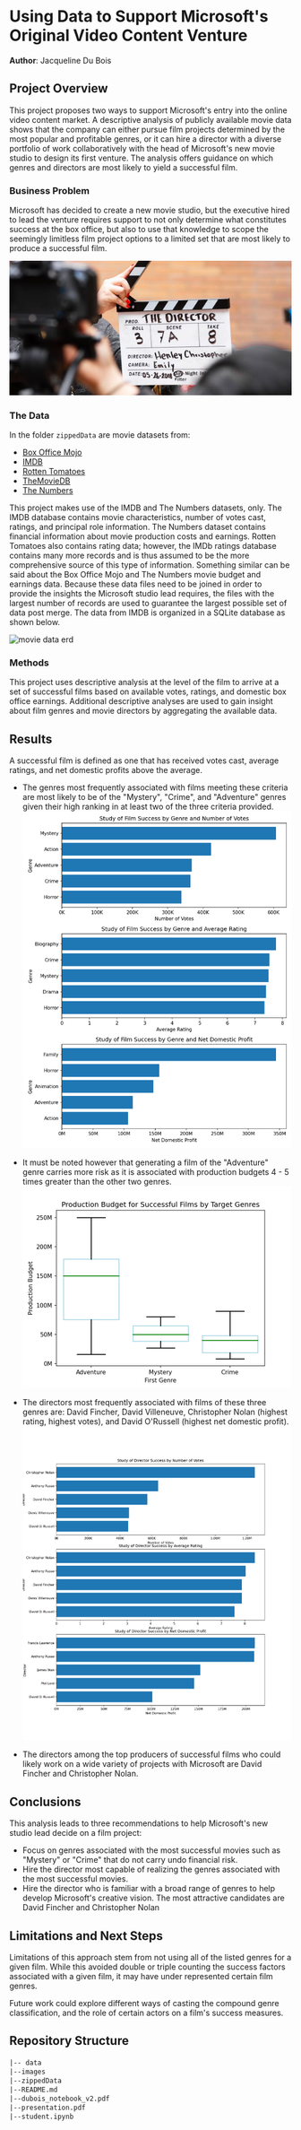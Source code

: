 # Using Data to Support Microsoft's Original Video Content Venture

**Author**: Jacqueline Du Bois

## Project Overview

This project proposes two ways to support Microsoft's entry into the online video content market.  A descriptive analysis of publicly available movie data shows that the company can either pursue film projects determined by the most popular and profitable genres, or it can hire a director with a diverse portfolio of work collaboratively with the head of Microsoft's new movie studio to design its first venture.  The analysis offers guidance on which genres and directors are most likely to yield a successful film.    

### Business Problem

Microsoft has decided to create a new movie studio, but the executive hired to lead the venture requires support to not only determine what constitutes success at the box office, but also to use that knowledge to scope the seemingly limitless film project options to a limited set that are most likely to produce a successful film.  

![img](./images/director_shot.jpeg)
### The Data

In the folder `zippedData` are movie datasets from:

* [Box Office Mojo](https://www.boxofficemojo.com/)
* [IMDB](https://www.imdb.com/)
* [Rotten Tomatoes](https://www.rottentomatoes.com/)
* [TheMovieDB](https://www.themoviedb.org/)
* [The Numbers](https://www.the-numbers.com/)

This project makes use of the IMDB and The Numbers datasets, only. The IMDB database contains movie characteristics, number of votes cast, ratings, and principal role information.  The Numbers dataset contains financial information about movie production costs and earnings.  Rotten Tomatoes also contains rating data; however, the IMDb ratings database contains many more records and is thus assumed to be the more comprehensive source of this type of information.  Something similar can be said about the Box Office Mojo and The Numbers movie budget and earnings data.  Because these data files need to be joined in order to provide the insights the Microsoft studio lead requires, the files with the largest number of records are used to guarantee the largest possible set of data post merge.  The data from IMDB is organized in a SQLite database as shown below.

![movie data erd](https://raw.githubusercontent.com/learn-co-curriculum/dsc-phase-1-project-v2-4/master/movie_data_erd.jpeg)

### Methods

This project uses descriptive analysis at the level of the film to arrive at a set of successful films based on available votes, ratings, and domestic box office earnings.  Additional descriptive analyses are used to gain insight about film genres and movie directors by aggregating the available data.

## Results
A successful film is defined as one that has received votes cast, average ratings, and net domestic profits above the average.  

* The genres most frequently associated with films meeting these criteria are most likely to be of the "Mystery", "Crime", and "Adventure" genres given their high ranking in at least two of the three criteria provided.  
![genre_success_factor](./images/genre_success_factor.png)


* It must be noted however that generating a film of the "Adventure" genre carries more risk as it is associated with production budgets 4 - 5 times greater than the other two genres.
![genre_success_factor](./images/genre_budget_small.png)


* The directors most frequently associated with films of these three genres are: David Fincher, David Villeneuve, Christopher Nolan (highest rating, highest votes), and David O'Russell (highest net domestic profit).
![director_success](./images/director_success.png)

* The directors among the top producers of successful films who could likely work on a wide variety of projects with Microsoft are David Fincher and Christopher Nolan.

## Conclusions

This analysis leads to three recommendations to help Microsoft's new studio lead decide on a film project:
- Focus on genres associated with the most successful movies such as "Mystery" or "Crime"  that do not carry undo financial risk.
- Hire the director most capable of realizing the genres associated with the most successful movies. 
- Hire the director who is familiar with a broad range of genres to help develop Microsoft's creative vision.  The most attractive candidates are David Fincher and Christopher Nolan 

## Limitations and Next Steps
Limitations of this approach stem from not using all of the listed genres for a given film.  While this avoided double or triple counting the success factors associated with a given film, it may have under represented certain film genres.  

Future work could explore different ways of casting the compound genre classification, and the role of certain actors on a film's success measures.

## Repository Structure
```
|-- data
|--images
|--zippedData
|--README.md
|--dubois_notebook_v2.pdf
|--presentation.pdf
|--student.ipynb
```
   
